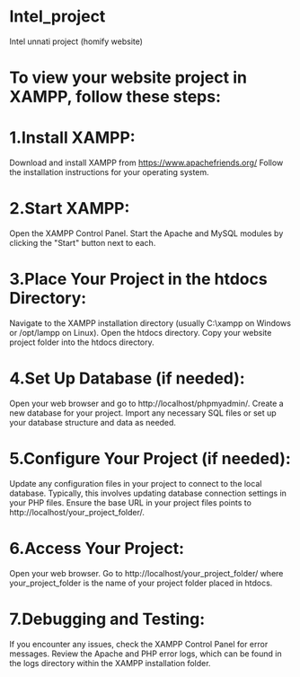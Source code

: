 # Intel_project
Intel unnati project (homify website) 
# To view your website project in XAMPP, follow these steps:

# 1.Install XAMPP:
Download and install XAMPP from https://www.apachefriends.org/
Follow the installation instructions for your operating system.

# 2.Start XAMPP:
Open the XAMPP Control Panel.
Start the Apache and MySQL modules by clicking the "Start" button next to each.

# 3.Place Your Project in the htdocs Directory:
Navigate to the XAMPP installation directory (usually C:\xampp on Windows or /opt/lampp on Linux).
Open the htdocs directory.
Copy your website project folder into the htdocs directory.

# 4.Set Up Database (if needed):
Open your web browser and go to http://localhost/phpmyadmin/.
Create a new database for your project.
Import any necessary SQL files or set up your database structure and data as needed.

# 5.Configure Your Project (if needed):
Update any configuration files in your project to connect to the local database. Typically, this involves updating database connection settings in your PHP files.
Ensure the base URL in your project files points to http://localhost/your_project_folder/.

# 6.Access Your Project:
Open your web browser.
Go to http://localhost/your_project_folder/ where your_project_folder is the name of your project folder placed in htdocs.

# 7.Debugging and Testing:
If you encounter any issues, check the XAMPP Control Panel for error messages.
Review the Apache and PHP error logs, which can be found in the logs directory within the XAMPP installation folder.
